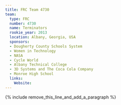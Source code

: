 ```yaml
---
title: FRC Team 4730
team:
  type: FRC
  number: 4730
  name: Terminators
  rookie_year: 2013
  location: Albany, Georgia, USA
  sponsors:
  - Dougherty County Schools System
  - Women in Technology
  - NASA
  - Cycle World
  - Albany Technical College
  - 3D Systems and The Coca Cola Company
  - Monroe High School
  links:
    Website:
---
```


{% include remove_this_line_and_add_a_paragraph %}